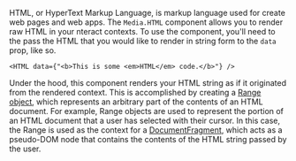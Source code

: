 HTML, or HyperText Markup Language, is markup language used for create web pages and web apps. The `Media.HTML` component allows you to render raw HTML in your nteract contexts. To use the component, you'll need to the pass the HTML that you would like to render in string form to the `data` prop, like so.

```
<HTML data={"<b>This is some <em>HTML</em> code.</b>"} />
```

Under the hood, this component renders your HTML string as if it originated from the rendered context. This is accomplished by creating a [Range object](https://developer.mozilla.org/en-US/docs/Web/API/Range), which represents an arbitrary part of the contents of an HTML document. For example, Range objects are used to represent the portion of an HTML document that a user has selected with their cursor. In this case, the Range is used as the context for a [DocumentFragment](https://developer.mozilla.org/en-US/docs/Web/API/DocumentFragment), which acts as a pseudo-DOM node that contains the contents of the HTML string passed by the user.
